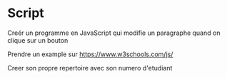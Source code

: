 # Script 

Creér un programme en JavaScript qui modifie un paragraphe quand on clique sur un bouton

Prendre un example sur https://www.w3schools.com/js/

Creer son propre repertoire avec son numero d'etudiant

